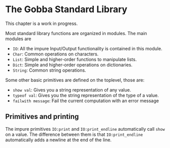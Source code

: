 # The Gobba Standard Library

This chapter is a work in progress.

Most standard library functions are organized in modules. The main modules are
* `IO`: All the impure Input/Output functionality is contained in this module.
* `Char`: Common operations on characters.
* `List`: Simple and higher-order functions to manipulate lists.
* `Dict`: Simple and higher-order operations on dictionaries.
* `String`:  Common string operations.

Some other basic primitives are defined on the toplevel, those are:
* `show val`: Gives you a string representation of any value.
* `typeof val`: Gives you the string representation of the type of a value.
* `failwith message`: Fail the current computation with an error message

## Primitives and printing
The impure primitives `IO:print` and `IO:print_endline` automatically call `show` on a
value. The difference between them is that `IO:print_endline` automatically adds a
newline at the end of the line.
